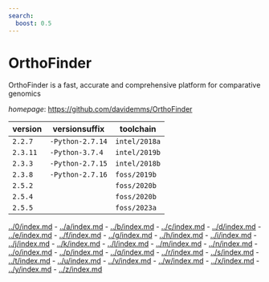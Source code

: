 ```yaml
---
search:
  boost: 0.5
---
```

# OrthoFinder

OrthoFinder is a fast, accurate and comprehensive platform for comparative genomics

*homepage*: <https://github.com/davidemms/OrthoFinder>

version | versionsuffix | toolchain
--------|---------------|----------
``2.2.7`` | ``-Python-2.7.14`` | ``intel/2018a``
``2.3.11`` | ``-Python-3.7.4`` | ``intel/2019b``
``2.3.3`` | ``-Python-2.7.15`` | ``intel/2018b``
``2.3.8`` | ``-Python-2.7.16`` | ``foss/2019b``
``2.5.2`` |  | ``foss/2020b``
``2.5.4`` |  | ``foss/2020b``
``2.5.5`` |  | ``foss/2023a``

[../0/index.md](0) - [../a/index.md](a) - [../b/index.md](b) - [../c/index.md](c) - [../d/index.md](d) - [../e/index.md](e) - [../f/index.md](f) - [../g/index.md](g) - [../h/index.md](h) - [../i/index.md](i) - [../j/index.md](j) - [../k/index.md](k) - [../l/index.md](l) - [../m/index.md](m) - [../n/index.md](n) - [../o/index.md](o) - [../p/index.md](p) - [../q/index.md](q) - [../r/index.md](r) - [../s/index.md](s) - [../t/index.md](t) - [../u/index.md](u) - [../v/index.md](v) - [../w/index.md](w) - [../x/index.md](x) - [../y/index.md](y) - [../z/index.md](z)

